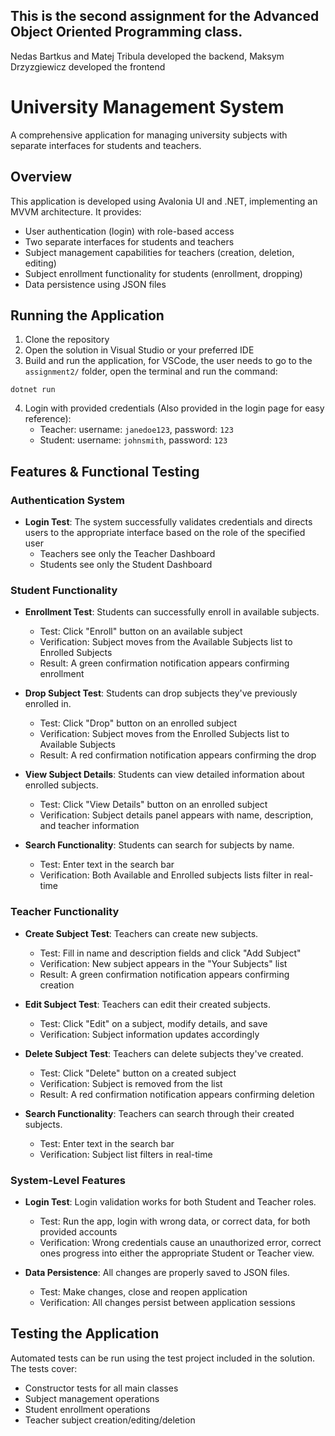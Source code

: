 ## This is the second assignment for the Advanced Object Oriented Programming class.

Nedas Bartkus and Matej Tribula developed the backend, Maksym Drzyzgiewicz developed the frontend

# University Management System

A comprehensive application for managing university subjects with separate interfaces for students and teachers.

## Overview

This application is developed using Avalonia UI and .NET, implementing an MVVM architecture. It provides:

- User authentication (login) with role-based access
- Two separate interfaces for students and teachers
- Subject management capabilities for teachers (creation, deletion, editing)
- Subject enrollment functionality for students (enrollment, dropping)
- Data persistence using JSON files

## Running the Application

1. Clone the repository
2. Open the solution in Visual Studio or your preferred IDE
3. Build and run the application, for VSCode, the user needs to go to the `assignment2/` folder, open the terminal and run the command:

```
dotnet run
```

4. Login with provided credentials (Also provided in the login page for easy reference):
   - Teacher: username: `janedoe123`, password: `123`
   - Student: username: `johnsmith`, password: `123`

## Features & Functional Testing

### Authentication System

- **Login Test**: The system successfully validates credentials and directs users to the appropriate interface based on the role of the specified user
  - Teachers see only the Teacher Dashboard
  - Students see only the Student Dashboard

### Student Functionality

- **Enrollment Test**: Students can successfully enroll in available subjects.
  - Test: Click "Enroll" button on an available subject
  - Verification: Subject moves from the Available Subjects list to Enrolled Subjects
  - Result: A green confirmation notification appears confirming enrollment

- **Drop Subject Test**: Students can drop subjects they've previously enrolled in.
  - Test: Click "Drop" button on an enrolled subject
  - Verification: Subject moves from the Enrolled Subjects list to Available Subjects
  - Result: A red confirmation notification appears confirming the drop

- **View Subject Details**: Students can view detailed information about enrolled subjects.
  - Test: Click "View Details" button on an enrolled subject
  - Verification: Subject details panel appears with name, description, and teacher information

- **Search Functionality**: Students can search for subjects by name.
  - Test: Enter text in the search bar
  - Verification: Both Available and Enrolled subjects lists filter in real-time

### Teacher Functionality

- **Create Subject Test**: Teachers can create new subjects.
  - Test: Fill in name and description fields and click "Add Subject"
  - Verification: New subject appears in the "Your Subjects" list
  - Result: A green confirmation notification appears confirming creation

- **Edit Subject Test**: Teachers can edit their created subjects.
  - Test: Click "Edit" on a subject, modify details, and save
  - Verification: Subject information updates accordingly

- **Delete Subject Test**: Teachers can delete subjects they've created.
  - Test: Click "Delete" button on a created subject
  - Verification: Subject is removed from the list
  - Result: A red confirmation notification appears confirming deletion

- **Search Functionality**: Teachers can search through their created subjects.
  - Test: Enter text in the search bar
  - Verification: Subject list filters in real-time

### System-Level Features

- **Login Test**: Login validation works for both Student and Teacher roles.
  - Test: Run the app, login with wrong data, or correct data, for both provided accounts
  - Verification: Wrong credentials cause an unauthorized error, correct ones progress into either the appropriate Student or Teacher view.

- **Data Persistence**: All changes are properly saved to JSON files.
  - Test: Make changes, close and reopen application
  - Verification: All changes persist between application sessions

## Testing the Application

Automated tests can be run using the test project included in the solution. The tests cover:
- Constructor tests for all main classes
- Subject management operations
- Student enrollment operations
- Teacher subject creation/editing/deletion
